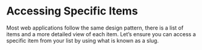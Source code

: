 # Accessing Specific Items

Most web applications follow the same design pattern, there is a list of items and a more detailed view of each item. Let’s ensure you can access a specific item from your list by using what is known as a slug.